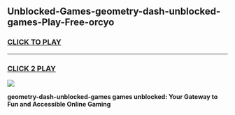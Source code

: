 
## Unblocked-Games-geometry-dash-unblocked-games-Play-Free-orcyo
<h3>
<a href="https://premium76.site?title=geometry-dash-unblocked-games&ref=15A">CLICK TO PLAY</a></h3>
<hr>

<h3>
<a href="https://premium76.site?title=geometry-dash-unblocked-games&ref=15A">CLICK 2 PLAY</a>
  
</h3>

<a href="https://premium76.site?title=geometry-dash-unblocked-games&ref=15A"><img src="https://clearcache.store/games.png"></a>


**geometry-dash-unblocked-games games unblocked: Your Gateway to Fun and Accessible Online Gaming**
